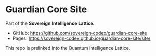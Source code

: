 # Guardian Core Site

Part of the **Sovereign Intelligence Lattice**.

- GitHub: https://github.com/sovereign-codex/guardian-core-site
- Pages: https://sovereign-codex.github.io/guardian-core-site/site/

This repo is prelinked into the Quantum Intelligence Lattice.
